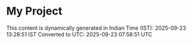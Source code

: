 # My Project

This content is dynamically generated in Indian Time (IST): 2025-09-23 13:28:51 IST
Converted to UTC: 2025-09-23 07:58:51 UTC
